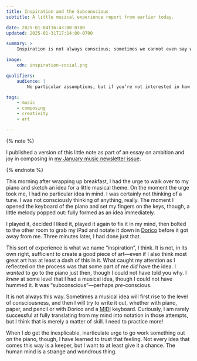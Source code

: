 ```yaml
---
title: Inspiration and the Subconscious
subtitle: A little musical experience report from earlier today.

date: 2025-01-04T16:43:00-0700
updated: 2025-01-31T17:14:00-0700

summary: >
    Inspiration is not always conscious; sometimes we cannot even say what it is we want to try artistically until we are already trying it.

image:
    cdn: inspiration-social.png

qualifiers:
    audience: |
        No particular assumptions, but if you’re not interested in how creativity (including but not only musical) works, this one might not be for you!

tags:
    - music
    - composing
    - creativity
    - art

---
```


{% note %}

I published a version of this little note as part of an essay on ambition and joy in composing in [my January music newsletter issue](https://newsletter.music.chriskrycho.com/archive/january-2025-always-ambitious-joy-undimmed/).

{% endnote %}

This morning after wrapping up breakfast, I had the urge to walk over to my piano and sketch an idea for a little musical theme. On the moment the urge took me, I had no particular idea in mind. I was certainly not thinking of a tune. I was not consciously thinking of anything, really. The moment I opened the keyboard of the piano and set my fingers on the keys, though, a little melody popped out: fully formed as an idea immediately.

I played it, decided I liked it, played it again to fix it in my mind, then bolted to the other room to grab my iPad and notate it down in [Dorico][dorico-for-ipad] before it got away from me. Three minutes later, I had done just that.

[dorico-for-ipad]: https://apps.apple.com/us/app/dorico-compose-music/id1556625090

This sort of experience is what we name “inspiration”, I think. It is not, in its own right, sufficient to create a good piece of art—even if I also think most great art has at least a dash of this in it. What caught my attention as I reflected on the process was that some part of me *did* have the idea. I *wanted* to go to the piano just then, though I could not have told you why. I *knew* at some level that I had a musical idea, though I could not have hummed it. It was “subconscious”—perhaps *pre*-conscious.

It is not always this way. Sometimes a musical idea will first rise to the level of consciousness, and then I will try to write it out, whether with piano, paper, and pencil or with Dorico and a <abbr title="musical instrument digital interface">MIDI</abbr> keyboard. Curiously, I am rarely successful at fully translating from my mind into notation in those attempts, but I think that is merely a matter of skill. I need to practice more!

When I *do* get the inexplicable, inarticulate urge to go work something out on the piano, though, I have learned to trust that feeling. Not every idea that comes this way is a keeper, but I want to at least give it a chance. The human mind is a strange and wondrous thing.
